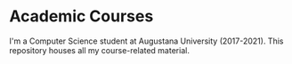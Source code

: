 # Academic Courses

I'm a Computer Science student at Augustana University (2017-2021). This repository houses all my course-related material.
